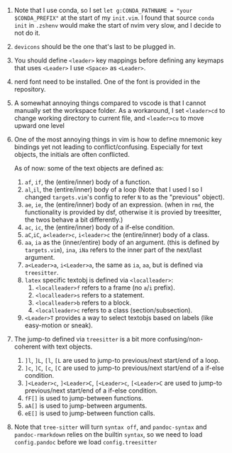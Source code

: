 1. Note that I use conda, so I set `let g:CONDA_PATHNAME = "your $CONDA_PREFIX"` at the start
of my `init.vim`. I found that source `conda init` in `.zshenv` would
make the start of nvim very slow, and I decide to not do it.

2. `devicons` should be the one that's last to be plugged in.

3. You should define `<leader>` key mappings before defining any keymaps that uses `<Leader>`
I use `<Space>` as `<Leader>`.

4. nerd font need to be installed. One of the font is provided in the repository.

5. A somewhat annoying things compared to vscode is that I cannot manually set the workspace folder.
As a workaround, I set `<leader>cd` to change working directory to current file,
and `<leader>cu` to move upward one level

6. One of the most annoying things in vim is how to define mnemonic key bindings
yet not leading to conflict/confusing. Especially for text objects,
the initials are often conflicted.

    As of now: some of the text objects are defined as:


    1. `af`, `if`, the (entire/inner) body of a function.
    3. `al`,`il`, the (entire/inner) body of a loop
        (Note that I used l so I changed `targets.vim`'s config
        to refer `N` to as the "previous" object).
    4. `ae`, `ie`, the (entire/inner) body of an expression.
        (when in `rmd`, the functionality is provided by dsf,
        otherwise it is provied by treesitter,
        the twos behave a bit differently.)
    5. `ac`, `ic`, the (entire/inner) body of a if-else condition.
    6. `aC`,`iC`, `a<leader>c`, `i<leader>c` the (entire/inner) body of a class.
    7. `aa`, `ia` as the (inner/entire) body of an argument.
        (this is defined by `targets.vim`),
        `ina`, `iNa` refers to the inner part of the next/last argument.
    8. `a<Leader>a`, `i<Leader>a`, the same as `ia`, `aa`, but is defined via `treesitter`.
    9. `latex` specific textobj is defined via `<localleader>`:
        1. `<localleader>f` refers to a frame (no `a`/`i` prefix).
        2. `<localleader>s` refers to a statement.
        3. `<localleader>b` refers to a block.
        3. `<localleader>c` refers to a class (section/subsection).
    10. `<Leader>T` provides a way to select textobjs
    based on labels (like easy-motion or sneak).

7. The jump-to defined via `treesitter` is a bit more
   confusing/non-coherent with text objects.

    1. `]l`, `]L`, `[l`, `[L` are used to jump-to previous/next start/end of a loop.
    2. `]c`, `]C`, `[c`, `[C` are used to jump-to previous/next start/end of a if-else condition.
    3. `]<Leader>c`, `]<Leader>C`, `[<Leader>c`, `[<Leader>C` are used to jump-to previous/next start/end of a if-else condition.
    4. `fF[]` is used to jump-between functions.
    5. `aA[]` is used to jump-between arguments.
    6. `eE[]` is used to jump-between function calls.

8. Note that `tree-sitter` will turn `syntax off`, and `pandoc-syntax` and `pandoc-rmarkdown`
relies on the builtin `syntax`, so we need to load `config.pandoc` before we load `config.treesitter`


